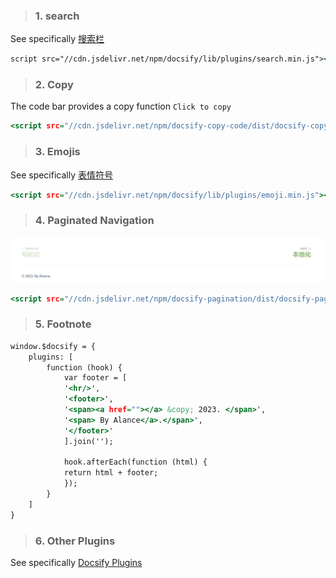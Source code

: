 <!-- 常用插件 -->

> ### 1. search

See specifically [搜索栏](/docsify/search)


```index.html
script src="//cdn.jsdelivr.net/npm/docsify/lib/plugins/search.min.js"></script>
```

> ### 2. Copy

The code bar provides a copy function `Click to copy`


```index.html
<script src="//cdn.jsdelivr.net/npm/docsify-copy-code/dist/docsify-copy-code.min.js"></script>
```

> ### 3. Emojis

See specifically [表情符号](/docsify/emo.md)


```index.html
<script src="//cdn.jsdelivr.net/npm/docsify/lib/plugins/emoji.min.js"></script>
```

> ### 4. Paginated Navigation

![分页脚注](../_media/_resources/分页脚注.png)


```index.html
<script src="//cdn.jsdelivr.net/npm/docsify-pagination/dist/docsify-pagination.min.js"></script>
```

> ### 5. Footnote


```index.html
window.$docsify = {
    plugins: [
        function (hook) {
            var footer = [
            '<hr/>',
            '<footer>',
            '<span><a href=""></a> &copy; 2023. </span>',
            '<span> By Alance</a>.</span>',
            '</footer>'
            ].join('');

            hook.afterEach(function (html) {
            return html + footer;
            });
        }
    ]
}
```

> ### 6. Other Plugins

See specifically [Docsify Plugins](https://docsify.js.org/#/awesome?id=plugins)